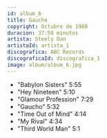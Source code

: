 ```yaml
---
id: album_6
title: Gaucho
copyright: Octubre de 1980
duracion: 37:58 minutos
artista: Steely Dan
artistaId: artista_1
discografica: ABC Records
discograficaId: discografica_1
image: album/album_6.jpg
---
```


- "Babylon Sisters" 5:55
- "Hey Nineteen" 5:10
- "Glamour Profession" 7:29
- "Gaucho" 5:32
- "Time Out of Mind" 4:14
- "My Rival" 4:34
- "Third World Man" 5:1

